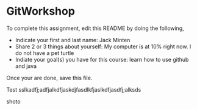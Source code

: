 # GitWorkshop

To complete this assignment, edit this README by doing the following, 

- Indicate your first and last name: Jack Minten
- Share 2 or 3 things about yourself: My computer is at 10% right now. I do not have a pet turtle
- Indiate your goal(s) you have for this course: learn how to use github and java

Once your are done, save this file.

Test
sslkadfj;adfjalkdfjaskdjfasdlkfjaslkdfjasdfj;alksds

shoto
